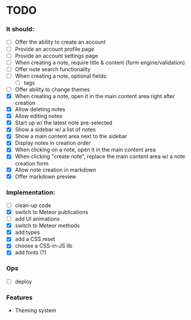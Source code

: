 # TODO

### It should:

- [ ] Offer the ability to create an account
- [ ] Provide an account profile page
- [ ] Provide an account settings page
- [ ] When creating a note, require title & content (form engine/validation)
- [ ] Offer note search functionality
- [ ] When creating a note, optional fields:
  - [ ] tags
- [ ] Offer ability to change themes
- [x] When creating a note, open it in the main content area right after creation
- [x] Allow deleting notes
- [x] Allow editing notes
- [x] Start up w/ the latest note pre-selected
- [x] Show a sidebar w/ a list of notes
- [x] Show a main content area next to the sidebar
- [x] Display notes in creation order
- [x] When clicking on a note, open it in the main content area
- [x] When clicking "create note", replace the main content area w/ a note creation form
- [x] Allow note creation in markdown
- [x] Offer markdown preview

### Implementation:

- [ ] clean-up code
- [x] switch to Meteor publications
- [ ] add UI animations
- [x] switch to Meteor methods
- [x] add types
- [x] add a CSS reset
- [x] choose a CSS-in-JS lib
- [x] add fonts (?)

### Ops

- [ ] deploy

### Features

- Theming system
